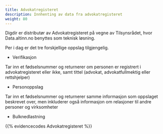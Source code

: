 ```yaml
---
title: Advokatregisteret
description: Innhenting av data fra advokatregisteret
weight: 80
---
```




Digdir er distributør av Advokatregisteret på vegne av Tilsynsrådet, hvor Data.altinn.no benyttes som teknisk løsning.  

 

Per i dag er det tre forskjellige oppslag tilgjengelig.  

* Verifikasjon 

Tar inn et fødselsnummer og returnerer om personen er registrert i advokatregisteret eller ikke, samt tittel (advokat, advokatfullmektig eller rettshjelper)  

* Personoppslag 

Tar inn et fødselsnummer og returnerer samme informasjon som oppslaget beskrevet over, men inkluderer også informasjon om relasjoner til andre personer og virksomheter 

* Bulknedlastning 

{{% evidencecodes Advokatregisteret %}}